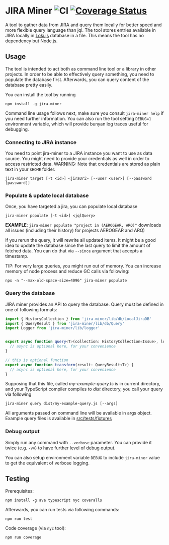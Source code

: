# JIRA Miner ![CI](https://github.com/kpiwko/jira-miner/workflows/CI/badge.svg) [![Coverage Status](https://coveralls.io/repos/github/kpiwko/jira-miner/badge.svg?branch=main)](https://coveralls.io/github/kpiwko/jira-miner?branch=main)

A tool to gather data from JIRA and query them locally for better speed and more flexible query language than jql. The tool stores entries available in JIRA locally in [Loki.js](http://lokijs.org) database in a file. This means the tool has no dependency but Node.js.

## Usage

The tool is intended to act both as command line tool or a library in other projects. In order to be able to effectively query something,
you need to populate the database first. Afterwards, you can query content of the database pretty easily.

You can install the tool by running
```
npm install -g jira-miner
```

Command line usage follows next, make sure you consult `jira-miner help` if you need further information. You can also run the tool setting `DEBUG=1`
environment variable, which will provide bunyan log traces useful for debugging.

### Connecting to JIRA instance

You need to point jira-miner to a JIRA instance you want to use as data source. You might need to provide your credentials as well in order to access restricted data.
WARNING: Note that credentials are stored as plain text in your `$HOME` folder.

```
jira-miner target [-t <id>] <jiraUri> [--user <user>] [--password [password]]
```

### Populate & update local database

Once, you have targeted a jira, you can populate local database

```
jira-miner populate [-t <id>] <jqlQuery>
```

**EXAMPLE**: `jira-miner populate "project in (AEROGEAR, ARQ)"` downloads all issues (including their history) for projects AEROGEAR and ARQ)

If you rerun the query, it will rewrite all updated items. It might be a good idea to update the database since the last query to limit
the amount of fetched data. You can do that via `--since` argument that accepts a timestamp.

TIP: For very large queries, you might run out of memory. You can increase memory of node process and reduce GC calls via following:
```
npx -n "--max-old-space-size=4096" jira-miner populate
```

### Query the database

JIRA miner provides an API to query the database. Query must be defined in one of following formats:

```TypeScript
import { HistoryCollection } from 'jira-miner/lib/db/LocalJiraDB'
import { QueryResult } from 'jira-miner/lib/db/Query'
import Logger from 'jira-miner/lib/logger'


export async function query<T>(collection: HistoryCollection<Issue>, logger: Logger, args?: Record<string, unknown>): Promise<QueryResult<T>> {
  // async is optional here, for your convenience
}

// this is optional function
export async function transform(result: QueryResult<T>) {
  // async is optional here, for your convenience
}

```

Supposing that this file, called _my-example-query.ts_ is in current directory, and your TypeScript compiler compiles to _dist_ directory, you call your query via following

```
jira-miner query dist/my-example-query.js [--args]
```

All arguments passed on command line will be available in args object. Example query files is available in [src/tests/fixtures](src/tests/fixtures)

### Debug output

Simply run any command with `--verbose` parameter. You can provide it twice (e.g. `-vv`) to have further level of debug output.

You can also setup environment variable `DEBUG` to include `jira-miner` value to get the equivalent of verbose logging.

## Testing

Prerequisites:

```
npm install -g ava typescript nyc coveralls
```

Afterwards, you can run tests via following commands:

```
npm run test
```


Code coverage (via `nyc` tool):
```
npm run coverage
```
